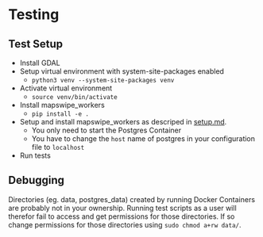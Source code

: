 # Testing

## Test Setup

- Install GDAL
- Setup virtual environment with system-site-packages enabled
    - `python3 venv --system-site-packages venv`
- Activate virtual environment
    - `source venv/bin/activate`
- Install mapswipe_workers
    - `pip install -e .`
- Setup and install mapswipe_workers as descriped in [setup.md](setup.md).
    - You only need to start the Postgres Container
    - You have to change the `host` name of postgres in your configuration file to `localhost`
- Run tests


## Debugging

Directories (eg. data, postgres_data) created by running Docker Containers are probably not in your ownership. Running test scripts as a user will therefor fail to access and get permissions for those directories. If so change permissions for those directories using `sudo chmod a+rw data/`.
